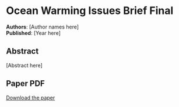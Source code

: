 # Ocean Warming Issues Brief Final

**Authors**: [Author names here]  
**Published**: [Year here]

## Abstract

[Abstract here]

## Paper PDF

[Download the paper](papers/ocean_warming_issues_brief_final.pdf)
